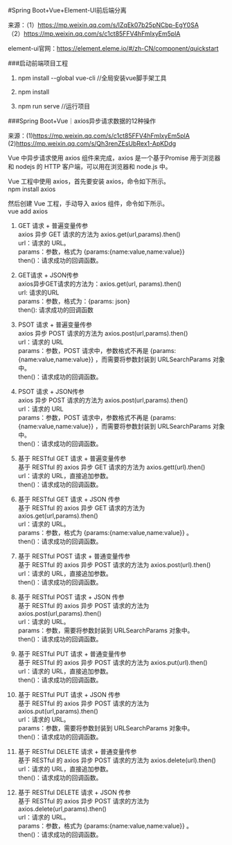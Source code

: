#Spring Boot+Vue+Element-UI前后端分离

来源：（1）https://mp.weixin.qq.com/s/IZqEk07b25pNCbp-EgY0SA           
     （2）https://mp.weixin.qq.com/s/c1ct85FFV4hFmIxyEm5plA            


element-ui官网：https://element.eleme.io/#/zh-CN/component/quickstart


###启动前端项目工程
1. npm install --global vue-cli   //全局安装vue脚手架工具

2. npm install

3. npm run serve  //运行项目


###Spring Boot+Vue｜axios异步请求数据的12种操作

来源：(1)https://mp.weixin.qq.com/s/c1ct85FFV4hFmIxyEm5plA     
     (2)https://mp.weixin.qq.com/s/Qh3renZEsUbRex1-ApKDdg

Vue 中异步请求使用 axios 组件来完成，axios 是一个基于Promise 用于浏览器和 nodejs 的 HTTP 客户端，可以用在浏览器和 node.js 中。 

Vue 工程中使用 axios，首先要安装 axios，命令如下所示。     
npm install axios
       
然后创建 Vue 工程，手动导入 axios 组件，命令如下所示。            
vue add axios


1. GET 请求 + 普遍变量传参          
   axios 异步 GET 请求的方法为 axios.get(url,params).then()           
   url：请求的 URL。            
   params：参数，格式为 {params:{name:value,name:value}}            
   then()：请求成功的回调函数。            

2. GET请求 + JSON传参               
   axios异步GET请求的方法为：axios.get(url, params).then()            
   url: 请求的URL                 
   params：参数，格式为：{params: json}           
   then(): 请求成功的回调函数                  

3. PSOT 请求 + 普遍变量传参        
   axios 异步 POST 请求的方法为 axios.post(url,params).then()         
   url：请求的 URL          
   params：参数，POST 请求中，参数格式不再是  {params:{name:value,name:value}} ，而需要将参数封装到 URLSearchParams 对象中。                
   then()：请求成功的回调函数。            

4. PSOT 请求 + JSON传参            
   axios 异步 POST 请求的方法为 axios.post(url,params).then()          
   url：请求的 URL              
   params：参数，POST 请求中，参数格式不再是  {params:{name:value,name:value}} ，而需要将参数封装到 URLSearchParams 对象中。          
   then()：请求成功的回调函数。           

5. 基于 RESTful GET 请求 + 普遍变量传参             
   基于 RESTful 的 axios 异步 GET 请求的方法为 axios.gett(url).then()              
   url：请求的 URL，直接追加参数。      
   then()：请求成功的回调函数。          

6. 基于 RESTful GET 请求 + JSON 传参         
   基于 RESTful 的 axios 异步 GET 请求的方法为 axios.get(url,params).then()         
   url：请求的 URL。           
   params：参数，格式为  {params:{name:value,name:value}} 。           
   then()：请求成功的回调函数。          

7.  基于 RESTful POST 请求 + 普通变量传参              
    基于 RESTful 的 axios 异步 POST 请求的方法为 axios.post(url).then()            
    url：请求的 URL，直接追加参数。             
    then()：请求成功的回调函数。           

8. 基于 RESTful POST 请求 + JSON 传参            
   基于 RESTful 的 axios 异步 POST 请求的方法为 axios.post(url,params).then()         
   url：请求的 URL。            
   params：参数，需要将参数封装到 URLSearchParams 对象中。            
   then()：请求成功的回调函数。          

9.  基于 RESTful PUT 请求 + 普通变量传参        
    基于 RESTful 的 axios 异步 POST 请求的方法为 axios.put(url).then()           
    url：请求的 URL，直接追加参数。           
    then()：请求成功的回调函数。         

10.  基于 RESTful PUT 请求 + JSON 传参             
     基于 RESTful 的 axios 异步 POST 请求的方法为 axios.put(url,params).then()        
     url：请求的 URL。           
     params：参数，需要将参数封装到 URLSearchParams 对象中。             
     then()：请求成功的回调函数。             

11. 基于 RESTful DELETE 请求 + 普通变量传参             
    基于 RESTful 的 axios 异步 POST 请求的方法为 axios.delete(url).then()          
    url：请求的 URL，直接追加参数。            
    then()：请求成功的回调函数。           

12.  基于 RESTful DELETE 请求 + JSON 传参              
     基于 RESTful 的 axios 异步 POST 请求的方法为 axios.delete(url,params).then()              
     url：请求的 URL。             
     params：参数，格式为  {params:{name:value,name:value}} 。             
     then()：请求成功的回调函数。              



